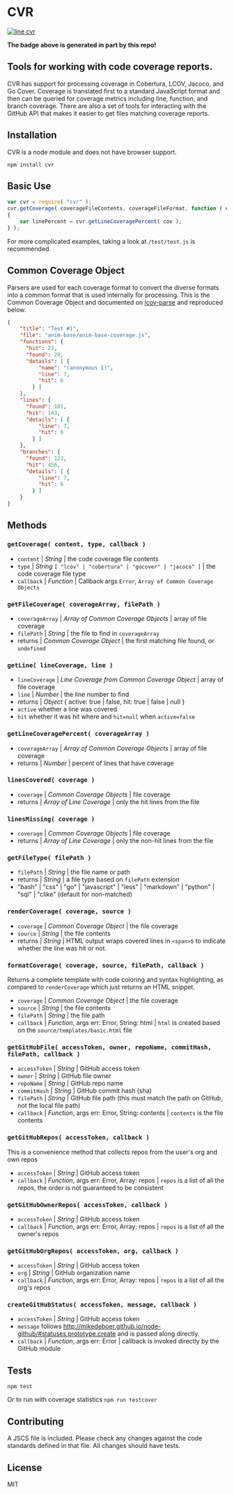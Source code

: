 # CVR

[![line cvr](https://cvr.vokal.io/vokal/cvr/shield.svg)](https://cvr.vokal.io/repo/vokal/cvr)

**The badge above is generated in part by this repo!**

## Tools for working with code coverage reports.

CVR has support for processing coverage in Cobertura, LCOV, Jacoco, and Go Cover. Coverage is translated first to a standard JavaScript format and then can be queried for coverage metrics including line, function, and branch coverage. There are also a set of tools for interacting with the GitHub API that makes it easier to get files matching coverage reports.


## Installation

CVR is a node module and does not have browser support.

`npm install cvr`


## Basic Use

```js
var cvr = require( "cvr" );
cvr.getCoverage( coverageFileContents, coverageFileFormat, function ( err, cov )
{
    var linePercent = cvr.getLineCoveragePercent( cov );
} );
```

For more complicated examples, taking a look at `/test/test.js` is recommended.

## Common Coverage Object

Parsers are used for each coverage format to convert the diverse formats into a common format that is used internally for processing. This is the Common Coverage Object and documented on [lcov-parse](https://github.com/davglass/lcov-parse) and reproduced below.

```json
{
    "title": "Test #1",
    "file": "anim-base/anim-base-coverage.js",
    "functions": {
      "hit": 23,
      "found": 29,
      "details": [ {
          "name": "(anonymous 1)",
          "line": 7,
          "hit": 6
        } ]
    },
    "lines": {
      "found": 181,
      "hit": 143,
      "details": [ {
          "line": 7,
          "hit": 6
        } ]
    },
    "branches": {
      "found": 123,
      "hit": 456,
      "details": [ {
          "line": 7,
          "hit": 6
        } ]
    }
}
```

## Methods

### `getCoverage( content, type, callback )`

- `content` | _String_ | the code coverage file contents
- `type` | _String_ `[ "lcov" | "cobertura" | "gocover" | "jacoco" ]` | the code coverage file type
- `callback` | _Function_ | Callback args `Error`, `Array of Common Coverage Objects`

### `getFileCoverage( coverageArray, filePath )`

- `coverageArray` | _Array of Common Coverage Objects_ | array of file coverage
- `filePath` | _String_ | the file to find in `coverageArray`
- returns | _Common Coverage Object_ | the first matching file found, or `undefined`

### `getLine( lineCoverage, line )`

- `lineCoverage` | _Line Coverage from Common Coverage Object_ | array of file coverage
- `line` | _Number_ | the line number to find
- returns | _Object_ { active: true | false, hit: true | false | null  }
 - `active` whether a line was covered
 - `hit` whether it was hit where and `hit=null` when `active=false`

### `getLineCoveragePercent( coverageArray )`

- `coverageArray` | _Array of Common Coverage Objects_ | array of file coverage
- returns | _Number_ | percent of lines that have coverage

### `linesCovered( coverage )`

- `coverage` | _Common Coverage Objects_ | file coverage
- returns | _Array of Line Coverage_ | only the hit lines from the file

### `linesMissing( coverage )`

- `coverage` | _Common Coverage Objects_ | file coverage
- returns | _Array of Line Coverage_ | only the non-hit lines from the file

### `getFileType( filePath )`

- `filePath` | _String_ | the file name or path
- returns | _String_ | a file type based on `filePath` extension
 - "bash" | "css" | "go" | "javascript" | "less" | "markdown" | "python" | "sql" | "clike" (default for non-matched)

### `renderCoverage( coverage, source )`

- `coverage` | _Common Coverage Object_ | the file coverage
- `source` | _String_ | the file contents
- returns | _String_ | HTML output wraps covered lines in `<span>`s to indicate whether the line was hit or not.

### `formatCoverage( coverage, source, filePath, callback )`

Returns a complete template with code coloring and syntax highlighting, as compared to `renderCoverage` which just returns an HTML snippet.

- `coverage` | _Common Coverage Object_ | the file coverage
- `source` | _String_ | the file contents
- `filePath` | _String_ | the file path
- `callback` | _Function_, args err: Error, String: html | `html` is created based on the `source/templates/basic.html` file

### `getGitHubFile( accessToken, owner, repoName, commitHash, filePath, callback )`

- `accessToken` | _String_ | GitHub access token
- `owner` | _String_ | GitHub file owner
- `repoName` | _String_ | GitHub repo name
- `commitHash` | _String_ | GitHub commit hash (sha)
- `filePath` | _String_ | GitHub file path (this must match the path on GitHub, not the local file path)
- `callback` | _Function_, args err: Error, String: contents | `contents` is the file contents

### `getGitHubRepos( accessToken, callback )`

This is a convenience method that collects repos from the user's org and own repos

- `accessToken` | _String_ | GitHub access token
- `callback` | _Function_, args err: Error, Array: repos | `repos` is a list of all the repos, the order is not guaranteed to be consistent

### `getGitHubOwnerRepos( accessToken, callback )`

- `accessToken` | _String_ | GitHub access token
- `callback` | _Function_, args err: Error, Array: repos | `repos` is a list of all the owner's repos

### `getGitHubOrgRepos( accessToken, org, callback )`

- `accessToken` | _String_ | GitHub access token
- `org` | _String_ | GitHub organization name
- `callback` | _Function_, args err: Error, Array: repos | `repos` is a list of all the org's repos

### `createGitHubStatus( accessToken, message, callback )`

- `accessToken` | _String_ | GitHub access token
- `message` follows http://mikedeboer.github.io/node-github/#statuses.prototype.create and is passed along directly.
- `callback` | _Function_, args err: Error | callback is invoked directly by the GitHub module


## Tests

`npm test`

Or to run with coverage statistics `npm run testcover`


## Contributing

A JSCS file is included. Please check any changes against the code standards defined in that file. All changes should have tests.


## License

MIT
